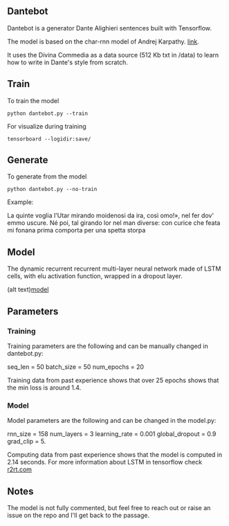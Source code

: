 ## Dantebot
Dantebot is a generator Dante Alighieri sentences built with Tensorflow. 

The model is based on the char-rnn model of Andrej Karpathy. [link](http://karpathy.github.io/2015/05/21/rnn-effectiveness/). 

It uses the Divina Commedia as a data source (512 Kb txt in /data) to learn how to write in Dante's style from scratch.

## Train
To train the model
```
python dantebot.py --train
```

For visualize during training
```
tensorboard --logidir:save/
```

## Generate
To generate from the model
```
python dantebot.py --no-train
```

Example:

La quinte voglia
l'Utar mirando moidenosi da ira,
così omo!», nel fer dov' emmo uscure.
Né poi, tal girando lor nel man diverse:
con curice che feata mi fonana
prima comporta per una spetta storpa

## Model
The dynamic recurrent recurrent multi-layer neural network made of LSTM cells, with elu activation function, wrapped in a dropout layer.

(alt text)[model]

[model]: https://gitlab.com/d3sm0/dantebot/ "dantebot_model"

## Parameters

### Training
Training parameters are the following and can be manually changed in dantebot.py:

seq_len = 50
batch_size = 50
num_epochs = 20

Training data from past experience shows that over 25 epochs shows that the min loss is around 1.4.

### Model
Model parameters are the following and can be changed in the model.py:

rnn_size = 158 
num_layers = 3
learning_rate = 0.001
global_dropout = 0.9
grad_clip = 5.

Computing data from past experience shows that the model is computed in 2.14 seconds. For more information about LSTM in tensorflow check [r2rt.com](http://r2rt.com/recurrent-neural-networks-in-tensorflow-ii.html)

## Notes
The model is not fully commented, but feel free to reach out or raise an issue on the repo and I'll get back to the passage.



